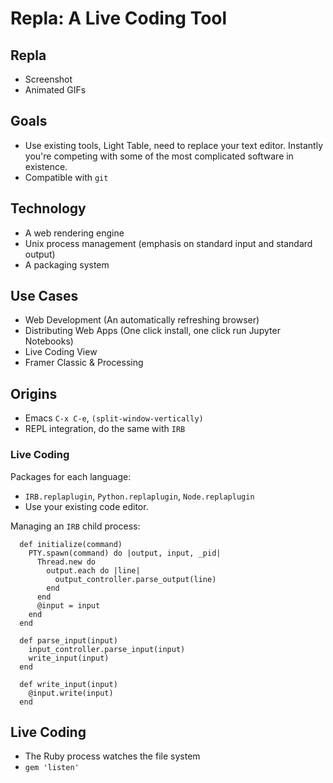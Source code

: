 # Repla: A Live Coding Tool

## Repla

- Screenshot
- Animated GIFs

## Goals

- Use existing tools, Light Table, need to replace your text editor. Instantly you're competing with some of the most complicated software in existence.
- Compatible with `git`

## Technology

- A web rendering engine
- Unix process management (emphasis on standard input and standard output)
- A packaging system

## Use Cases

- Web Development (An automatically refreshing browser)
- Distributing Web Apps (One click install, one click run Jupyter Notebooks)
- Live Coding View
- Framer Classic & Processing

## Origins

- Emacs `C-x C-e`, `(split-window-vertically)`
- REPL integration, do the same with `IRB`

### Live Coding

Packages for each language:

- `IRB.replaplugin`, `Python.replaplugin`, `Node.replaplugin`
- Use your existing code editor.

Managing an `IRB` child process:

      def initialize(command)
        PTY.spawn(command) do |output, input, _pid|
          Thread.new do
            output.each do |line|
              output_controller.parse_output(line)
            end
          end
          @input = input
        end
      end

      def parse_input(input)
        input_controller.parse_input(input)
        write_input(input)
      end

      def write_input(input)
        @input.write(input)
      end

## Live Coding

- The Ruby process watches the file system
- `gem 'listen'`

